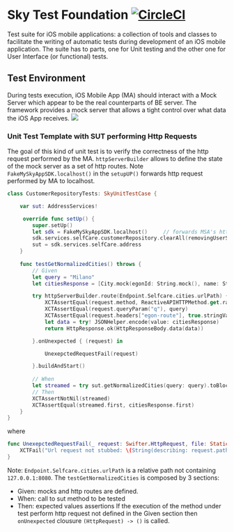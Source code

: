 # Sky Test Foundation [![CircleCI](https://circleci.com/gh/sky-uk/client-lib-ios-test-foundation/tree/master.svg?style=svg&circle-token=6a18106ecc99952ea6841f658f86282b5ff557f5)](https://circleci.com/gh/sky-uk/client-lib-ios-test-foundation/tree/master)
Test suite for iOS mobile applications: a collection of tools and classes to facilitate the writing of automatic tests during development of an iOS mobile application.
The suite has to parts, one for Unit testing and the other one for User Interface (or functional) tests.
## Test Environment
During tests execution, iOS Mobile App (MA) should interact with a Mock Server which appear to be the real counterparts of BE server. The framework provides a mock server that allows a tight control over what data the iOS App receives.
![](https://user-images.githubusercontent.com/51656240/94529361-ed25c900-0239-11eb-92da-1cb33699da4b.png)

### Unit Test Template with SUT performing Http Requests
The goal of this kind of unit test is to verify the correctness of the http request performed by the MA. `httpServerBuilder` allows to define the state of the mock server as a set of http routes. Note `FakeMySkyAppSDK.localhost()` in the `setupUP()` forwards http request performed by MA to localhost.
```swift
class CustomerRepositoryTests: SkyUnitTestCase {

    var sut: AddressServices!

     override func setUp() {
        super.setUp()
        let sdk = FakeMySkyAppSDK.localhost()     // forwards MSA's http requests to 127.0.0.0:8080 
        sdk.services.selfCare.customerRepository.clearAll(removingUserSelections: true)
        sut = sdk.services.selfCare.address
    }
    
    func testGetNormalizedCities() throws {
        // Given
        let query = "Milano"
        let citiesResponse = [City.mock(egonId: String.mock(), name: String.mock(), province: String.mock())]

        try httpServerBuilder.route(Endpoint.Selfcare.cities.urlPath) { (request, callCount) -> (HttpResponse) in
            XCTAssertEqual(request.method, ReactiveAPIHTTPMethod.get.rawValue)
            XCTAssertEqual(request.queryParam("q"), query)
            XCTAssertEqual(request.headers["egon-route"], true.stringValue)
            let data = try! JSONHelper.encode(value: citiesResponse)
            return HttpResponse.ok(HttpResponseBody.data(data))

        }.onUnexpected { (request) in

            UnexepctedRequestFail(request)

        }.buildAndStart()
    
        // When
        let streamed = try sut.getNormalizedCities(query: query).toBlocking().single()
        // Then
        XCTAssertNotNil(streamed)
        XCTAssertEqual(streamed.first, citiesResponse.first)
    }
}
```

where 

```swift
func UnexepctedRequestFail(_ request: Swifter.HttpRequest, file: StaticString = #file, line: UInt = #line) {
    XCTFail("Url request not stubbed: \(String(describing: request.path))", file: file, line: line)
}
```
Note: `Endpoint.Selfcare.cities.urlPath` is a relative path not containing `127.0.0.1:8080`.
The `testGetNormalizedCities` is composed by 3 sections:
- Given: mocks and http routes are defined.
- When: call to sut method to be tested
- Then: expected values assertions
If the execution of the method under test perform http request not defined in the Given section then `onUnexpected` clousure `(HttpRequest) -> ()` is called.
